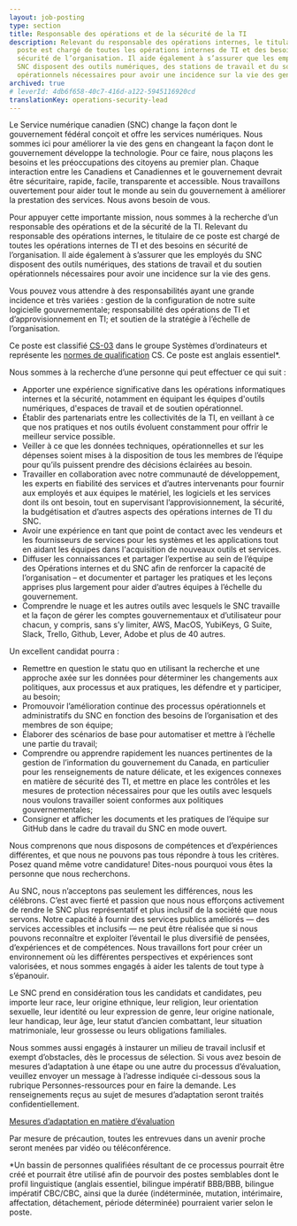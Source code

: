 ```yaml
---
layout: job-posting
type: section
title: Responsable des opérations et de la sécurité de la TI
description: Relevant du responsable des opérations internes, le titulaire de ce
  poste est chargé de toutes les opérations internes de TI et des besoins en
  sécurité de l’organisation. Il aide également à s’assurer que les employés du
  SNC disposent des outils numériques, des stations de travail et du soutien
  opérationnels nécessaires pour avoir une incidence sur la vie des gens.
archived: true
# leverId: 4db6f658-40c7-416d-a122-5945116920cd
translationKey: operations-security-lead
---
```

Le Service numérique canadien (SNC) change la façon dont le gouvernement fédéral conçoit et offre les services numériques. Nous sommes ici pour améliorer la vie des gens en changeant la façon dont le gouvernement développe la technologie. Pour ce faire, nous plaçons les besoins et les préoccupations des citoyens au premier plan. Chaque interaction entre les Canadiens et Canadiennes et le gouvernement devrait être sécuritaire, rapide, facile, transparente et accessible. Nous travaillons ouvertement pour aider tout le monde au sein du gouvernement à améliorer la prestation des services. Nous avons besoin de vous.

Pour appuyer cette importante mission, nous sommes à la recherche d’un responsable des opérations et de la sécurité de la TI. Relevant du responsable des opérations internes, le titulaire de ce poste est chargé de toutes les opérations internes de TI et des besoins en sécurité de l’organisation. Il aide également à s’assurer que les employés du SNC disposent des outils numériques, des stations de travail et du soutien opérationnels nécessaires pour avoir une incidence sur la vie des gens.

Vous pouvez vous attendre à des responsabilités ayant une grande incidence et très variées : gestion de la configuration de notre suite logicielle gouvernementale; responsabilité des opérations de TI et d’approvisionnement en TI; et soutien de la stratégie à l’échelle de l’organisation.

Ce poste est classifié [CS-03](https://www.tbs-sct.gc.ca/agreements-conventions/view-visualiser-fra.aspx?id=1) dans le groupe Systèmes d’ordinateurs et représente les [normes de qualification](https://www.canada.ca/fr/secretariat-conseil-tresor/services/dotation/normes-qualification/centrale.html#cs) CS. Ce poste est anglais essentiel*.

Nous sommes à la recherche d’une personne qui peut effectuer ce qui suit :

* Apporter une expérience significative dans les opérations informatiques internes et la sécurité, notamment en équipant les équipes d'outils numériques, d'espaces de travail et de soutien opérationnel.
* Établir des partenariats entre les collectivités de la TI, en veillant à ce que nos pratiques et nos outils évoluent constamment pour offrir le meilleur service possible.
* Veiller à ce que les données techniques, opérationnelles et sur les dépenses soient mises à la disposition de tous les membres de l’équipe pour qu’ils puissent prendre des décisions éclairées au besoin.
* Travailler en collaboration avec notre communauté de développement, les experts en fiabilité des services et d’autres intervenants pour fournir aux employés et aux équipes le matériel, les logiciels et les services dont ils ont besoin, tout en supervisant l’approvisionnement, la sécurité, la budgétisation et d’autres aspects des opérations internes de TI du SNC.
* Avoir une expérience en tant que point de contact avec les vendeurs et les fournisseurs de services pour les systèmes et les applications tout en aidant les équipes dans l'acquisition de nouveaux outils et services.
* Diffuser les connaissances et partager l’expertise au sein de l’équipe des Opérations internes et du SNC afin de renforcer la capacité de l’organisation – et documenter et partager les pratiques et les leçons apprises plus largement pour aider d’autres équipes à l’échelle du gouvernement.
* Comprendre le nuage et les autres outils avec lesquels le SNC travaille et la façon de gérer les comptes gouvernementaux et d’utilisateur pour chacun, y compris, sans s’y limiter, AWS, MacOS, YubiKeys, G Suite, Slack, Trello, Github, Lever, Adobe et plus de 40 autres.

Un excellent candidat pourra :

* Remettre en question le statu quo en utilisant la recherche et une approche axée sur les données pour déterminer les changements aux politiques, aux processus et aux pratiques, les défendre et y participer, au besoin;
* Promouvoir l’amélioration continue des processus opérationnels et administratifs du SNC en fonction des besoins de l’organisation et des membres de son équipe;
* Élaborer des scénarios de base pour automatiser et mettre à l’échelle une partie du travail;
* Comprendre ou apprendre rapidement les nuances pertinentes de la gestion de l’information du gouvernement du Canada, en particulier pour les renseignements de nature délicate, et les exigences connexes en matière de sécurité des TI, et mettre en place les contrôles et les mesures de protection nécessaires pour que les outils avec lesquels nous voulons travailler soient conformes aux politiques gouvernementales;
* Consigner et afficher les documents et les pratiques de l’équipe sur GitHub dans le cadre du travail du SNC en mode ouvert.

Nous comprenons que nous disposons de compétences et d’expériences différentes, et que nous ne pouvons pas tous répondre à tous les critères. Posez quand même votre candidature! Dites-nous pourquoi vous êtes la personne que nous recherchons.

Au SNC, nous n’acceptons pas seulement les différences, nous les célébrons. C’est avec fierté et passion que nous nous efforçons activement de rendre le SNC plus représentatif et plus inclusif de la société que nous servons. Notre capacité à fournir des services publics améliorés — des services accessibles et inclusifs — ne peut être réalisée que si nous pouvons reconnaître et exploiter l’éventail le plus diversifié de pensées, d’expériences et de compétences. Nous travaillons fort pour créer un environnement où les différentes perspectives et expériences sont valorisées, et nous sommes engagés à aider les talents de tout type à s’épanouir.

Le SNC prend en considération tous les candidats et candidates, peu importe leur race, leur origine ethnique, leur religion, leur orientation sexuelle, leur identité ou leur expression de genre, leur origine nationale, leur handicap, leur âge, leur statut d’ancien combattant, leur situation matrimoniale, leur grossesse ou leurs obligations familiales.

Nous sommes aussi engagés à instaurer un milieu de travail inclusif et exempt d’obstacles, dès le processus de sélection. Si vous avez besoin de mesures d’adaptation à une étape ou une autre du processus d’évaluation, veuillez envoyer un message à l’adresse indiquée ci-dessous sous la rubrique Personnes-ressources pour en faire la demande. Les renseignements reçus au sujet de mesures d’adaptation seront traités confidentiellement.

[Mesures d’adaptation en matière d’évaluation](https://www.canada.ca/fr/commission-fonction-publique/services/mesures-d-adaptation-matiere-evaluation.html)

Par mesure de précaution, toutes les entrevues dans un avenir proche seront menées par vidéo ou téléconférence.

*Un bassin de personnes qualifiées résultant de ce processus pourrait être créé et pourrait être utilisé afin de pourvoir des postes semblables dont le profil linguistique (anglais essentiel, bilingue impératif BBB/BBB, bilingue impératif CBC/CBC, ainsi que la durée (indéterminée, mutation, intérimaire, affectation, détachement, période déterminée) pourraient varier selon le poste.